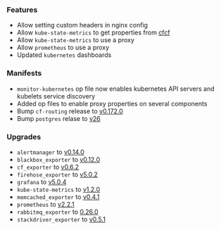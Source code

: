 ### Features

* Allow setting custom headers in nginx config
* Allow `kube-state-metrics` to get properties from [cfcf](https://docs-cfcr.cfapps.io/)
* Allow `kube-state-metrics` to use a proxy
* Allow `prometheus` to use a proxy
* Updated `kubernetes` dashboards

### Manifests

* `monitor-kubernetes` op file now enables kubernetes API servers and kubelets service discovery
* Added op files to enable proxy properties on several components
* Bump `cf-routing` release to [v0.172.0](https://github.com/cloudfoundry/routing-release/releases/tag/0.172.0)
* Bump `postgres` relase to [v26](https://github.com/cloudfoundry/postgres-release/releases/tag/v26)

### Upgrades

* `alertmanager` to [v0.14.0](https://github.com/prometheus/alertmanager/releases/tag/v0.14.0)
* `blackbox_exporter` to [v0.12.0](https://github.com/prometheus/blackbox_exporter/releases/tag/v0.12.0)
* `cf_exporter` to [v0.6.2](https://github.com/bosh-prometheus/cf_exporter/releases/tag/v0.6.2)
* `firehose_exporter` to [v5.0.2](https://github.com/bosh-prometheus/firehose_exporter/releases/tag/v5.0.2)
* `grafana` to [v5.0.4](https://github.com/grafana/grafana/releases/tag/v5.0.4)
* `kube-state-metrics` to [v1.2.0](https://github.com/kubernetes/kube-state-metrics/releases/tag/v1.2.0)
* `memcached_exporter` to [v0.4.1](https://github.com/prometheus/memcached_exporter/releases/tag/v0.4.1)
* `prometheus` to [v2.2.1](https://github.com/prometheus/prometheus/releases/tag/v2.2.1)
* `rabbitmq_exporter` to [0.26.0](https://github.com/kbudde/rabbitmq_exporter/releases/tag/v0.26.0)
* `stackdriver_exporter` to [v0.5.1](https://github.com/frodenas/stackdriver_exporter/releases/tag/v0.5.1)
